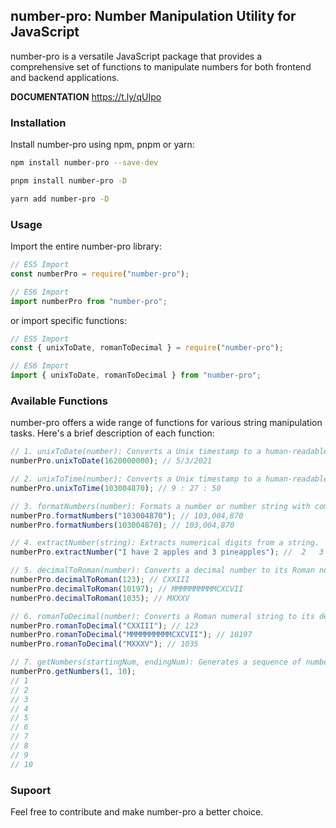 ## number-pro: Number Manipulation Utility for JavaScript

number-pro is a versatile JavaScript package that provides a comprehensive set of functions to manipulate numbers for both frontend and backend applications.

**DOCUMENTATION** https://t.ly/qUIpo

### Installation

Install number-pro using npm, pnpm or yarn:

```bash
npm install number-pro --save-dev
```

```bash
pnpm install number-pro -D
```

```bash
yarn add number-pro -D
```

### Usage

Import the entire number-pro library:

```javascript
// ES5 Import
const numberPro = require("number-pro");

// ES6 Import
import numberPro from "number-pro";
```

or import specific functions:

```javascript
// ES5 Import
const { unixToDate, romanToDecimal } = require("number-pro");

// ES6 Import
import { unixToDate, romanToDecimal } from "number-pro";
```

### Available Functions

number-pro offers a wide range of functions for various string manipulation tasks. Here's a brief description of each function:

```javascript
// 1. unixToDate(number): Converts a Unix timestamp to a human-readable date string.
numberPro.unixToDate(1620000000); // 5/3/2021

// 2. unixToTime(number): Converts a Unix timestamp to a human-readable time string.
numberPro.unixToTime(103004870); // 9 : 27 : 50

// 3. formatNumbers(number): Formats a number or number string with comma after every 3 digits.
numberPro.formatNumbers("103004870"); // 103,004,870
numberPro.formatNumbers(103004870); // 103,004,870

// 4. extractNumber(string): Extracts numerical digits from a string.
numberPro.extractNumber("I have 2 apples and 3 pineapples"); //  2   3

// 5. decimalToRoman(number): Converts a decimal number to its Roman numeral equivalent.
numberPro.decimalToRoman(123); // CXXIII
numberPro.decimalToRoman(10197); // MMMMMMMMMMCXCVII
numberPro.decimalToRoman(1035); // MXXXV

// 6. romanToDecimal(number): Converts a Roman numeral string to its decimal equivalent.
numberPro.romanToDecimal("CXXIII"); // 123
numberPro.romanToDecimal("MMMMMMMMMMCXCVII"); // 10197
numberPro.romanToDecimal("MXXXV"); // 1035

// 7. getNumbers(startingNum, endingNum): Generates a sequence of numbers with starting and ending boundery numbers (inclusive).
numberPro.getNumbers(1, 10);
// 1
// 2
// 3
// 4
// 5
// 6
// 7
// 8
// 9
// 10
```

### Supoort

Feel free to contribute and make number-pro a better choice.
